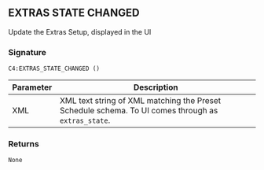 ## EXTRAS STATE CHANGED

Update the Extras Setup, displayed in the UI 

### Signature

`C4:EXTRAS_STATE_CHANGED ()`


| Parameter | Description |
| --- | --- |
| XML | XML text string of XML matching the Preset Schedule schema. To UI comes through as `extras_state`. |


### Returns

`None`



